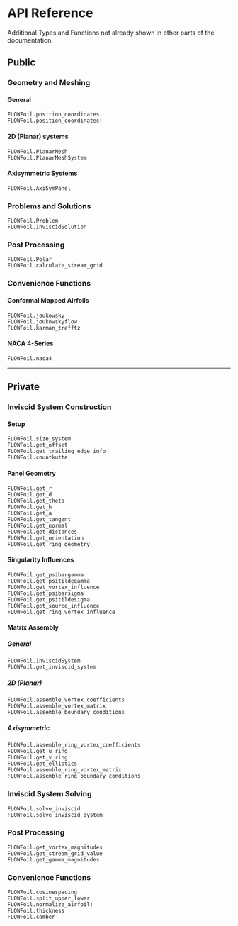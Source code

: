# API Reference

Additional Types and Functions not already shown in other parts of the documentation.

## Public

### Geometry and Meshing

#### General
```@docs
FLOWFoil.position_coordinates
FLOWFoil.position_coordinates!
```

#### 2D (Planar) systems
```@docs
FLOWFoil.PlanarMesh
FLOWFoil.PlanarMeshSystem
```

#### Axisymmetric Systems
```@docs
FLOWFoil.AxiSymPanel
```

### Problems and Solutions
```@docs
FLOWFoil.Problem
FLOWFoil.InviscidSolution
```

### Post Processing
```@docs
FLOWFoil.Polar
FLOWFoil.calculate_stream_grid
```

### Convenience Functions

#### Conformal Mapped Airfoils
```@docs
FLOWFoil.joukowsky
FLOWFoil.joukowskyflow
FLOWFoil.karman_trefftz
```

#### NACA 4-Series
```@docs
FLOWFoil.naca4
```

--------------------------------------------


## Private

### Inviscid System Construction

#### Setup
```@docs
FLOWFoil.size_system
FLOWFoil.get_offset
FLOWFoil.get_trailing_edge_info
FLOWFoil.countkutta
```

#### Panel Geometry
```@docs
FLOWFoil.get_r
FLOWFoil.get_d
FLOWFoil.get_theta
FLOWFoil.get_h
FLOWFoil.get_a
FLOWFoil.get_tangent
FLOWFoil.get_normal
FLOWFoil.get_distances
FLOWFoil.get_orientation
FLOWFoil.get_ring_geometry
```

#### Singularity Influences
```@docs
FLOWFoil.get_psibargamma
FLOWFoil.get_psitildegamma
FLOWFoil.get_vortex_influence
FLOWFoil.get_psibarsigma
FLOWFoil.get_psitildesigma
FLOWFoil.get_source_influence
FLOWFoil.get_ring_vortex_influence
```

#### Matrix Assembly

##### General
```@docs
FLOWFoil.InviscidSystem
FLOWFoil.get_inviscid_system
```

##### 2D (Planar)
```@docs
FLOWFoil.assemble_vortex_coefficients
FLOWFoil.assemble_vortex_matrix
FLOWFoil.assemble_boundary_conditions
```

##### Axisymmetric
```@docs
FLOWFoil.assemble_ring_vortex_coefficients
FLOWFoil.get_u_ring
FLOWFoil.get_v_ring
FLOWFoil.get_elliptics
FLOWFoil.assemble_ring_vortex_matrix
FLOWFoil.assemble_ring_boundary_conditions
```

### Inviscid System Solving
```@docs
FLOWFoil.solve_inviscid
FLOWFoil.solve_inviscid_system
```

### Post Processing
```@docs
FLOWFoil.get_vortex_magnitudes
FLOWFoil.get_stream_grid_value
FLOWFoil.get_gamma_magnitudes
```

### Convenience Functions
```@docs
FLOWFoil.cosinespacing
FLOWFoil.split_upper_lower
FLOWFoil.normalize_airfoil!
FLOWFoil.thickness
FLOWFoil.camber
```
